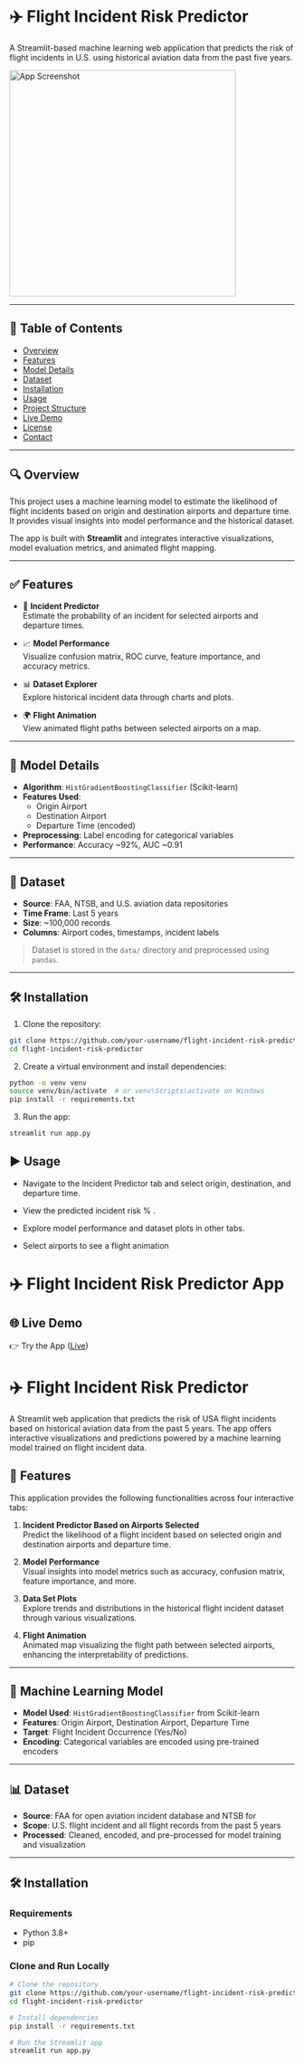 # ✈️ Flight Incident Risk Predictor

A Streamlit-based machine learning web application that predicts the risk of flight incidents in U.S. using historical aviation data from the past five years.

<img src="https://github.com/4GeeksAcademy/Madesh10-aviation_final_project/blob/main/src/static/photo.jpg" alt="App Screenshot" width="400" />

---

## 📌 Table of Contents

- [Overview](#-overview)
- [Features](#-features)
- [Model Details](#-model-details)
- [Dataset](#-dataset)
- [Installation](#-installation)
- [Usage](#-usage)
- [Project Structure](#-project-structure)
- [Live Demo](#-live-demo)
- [License](#-license)
- [Contact](#-contact)

---

## 🔍 Overview

This project uses a machine learning model to estimate the likelihood of flight incidents based on origin and destination airports and departure time. It provides visual insights into model performance and the historical dataset.

The app is built with **Streamlit** and integrates interactive visualizations, model evaluation metrics, and animated flight mapping.

---

## ✅ Features

- 🔮 **Incident Predictor**  
  Estimate the probability of an incident for selected airports and departure times.

- 📈 **Model Performance**  
  Visualize confusion matrix, ROC curve, feature importance, and accuracy metrics.

- 📊 **Dataset Explorer**  
  Explore historical incident data through charts and plots.

- 🌍 **Flight Animation**  
  View animated flight paths between selected airports on a map.

---

## 🧠 Model Details

- **Algorithm**: `HistGradientBoostingClassifier` (Scikit-learn)
- **Features Used**:
  - Origin Airport
  - Destination Airport
  - Departure Time (encoded)
- **Preprocessing**: Label encoding for categorical variables
- **Performance**: Accuracy ~92%, AUC ~0.91

---

## 📁 Dataset

- **Source**: FAA, NTSB, and U.S. aviation data repositories
- **Time Frame**: Last 5 years
- **Size**: ~100,000 records
- **Columns**: Airport codes, timestamps, incident labels

> Dataset is stored in the `data/` directory and preprocessed using `pandas`.

---

## 🛠️ Installation

1. Clone the repository:
```bash
git clone https://github.com/your-username/flight-incident-risk-predictor.git
cd flight-incident-risk-predictor
```

2. Create a virtual environment and install dependencies:
```bash
python -m venv venv
source venv/bin/activate  # or venv\Scripts\activate on Windows
pip install -r requirements.txt
```

3. Run the app:
```bash
streamlit run app.py
```

## ▶️ Usage

- Navigate to the Incident Predictor tab and select origin, destination, and departure time.

- View the predicted incident risk % .

- Explore model performance and dataset plots in other tabs.

- Select airports to see a flight animation 


# ✈️ Flight Incident Risk Predictor App 

## 🌐 Live Demo
👉 Try the App ([Live](https://madesh10-aviation-final-project.onrender.com/))

# ✈️ Flight Incident Risk Predictor

A Streamlit web application that predicts the risk of USA flight incidents based on historical aviation data from the past 5 years. The app offers interactive visualizations and predictions powered by a machine learning model trained on flight incident data.


## 🚀 Features

This application provides the following functionalities across four interactive tabs:

1. **Incident Predictor Based on Airports Selected**  
   Predict the likelihood of a flight incident based on selected origin and destination airports and departure time.

2. **Model Performance**  
   Visual insights into model metrics such as accuracy, confusion matrix, feature importance, and more.

3. **Data Set Plots**  
   Explore trends and distributions in the historical flight incident dataset through various visualizations.

4. **Flight Animation**  
   Animated map visualizing the flight path between selected airports, enhancing the interpretability of predictions.

---

## 🧠 Machine Learning Model

- **Model Used**: `HistGradientBoostingClassifier` from Scikit-learn
- **Features**: Origin Airport, Destination Airport, Departure Time
- **Target**: Flight Incident Occurrence (Yes/No)
- **Encoding**: Categorical variables are encoded using pre-trained encoders

---

## 📊 Dataset

- **Source**: FAA for open aviation incident database and NTSB for 
- **Scope**: U.S. flight incident and all flight records from the past 5 years
- **Processed**: Cleaned, encoded, and pre-processed for model training and visualization

---

## 🛠️ Installation

### Requirements

- Python 3.8+
- pip

### Clone and Run Locally

```bash
# Clone the repository
git clone https://github.com/your-username/flight-incident-risk-predictor.git
cd flight-incident-risk-predictor

# Install dependencies
pip install -r requirements.txt

# Run the Streamlit app
streamlit run app.py
